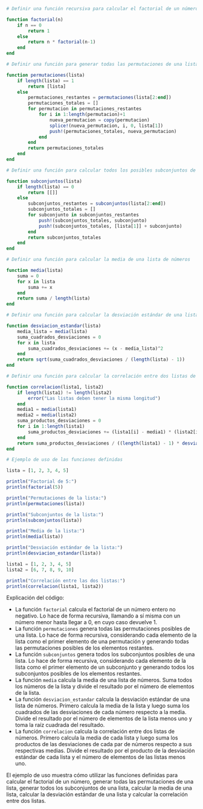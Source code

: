 ```julia
# Definir una función recursiva para calcular el factorial de un número

function factorial(n)
    if n == 0
        return 1
    else
        return n * factorial(n-1)
    end
end

# Definir una función para generar todas las permutaciones de una lista

function permutaciones(lista)
    if length(lista) == 1
        return [lista]
    else
        permutaciones_restantes = permutaciones(lista[2:end])
        permutaciones_totales = []
        for permutacion in permutaciones_restantes
            for i in 1:length(permutacion)+1
                nueva_permutacion = copy(permutacion)
                splice!(nueva_permutacion, i, 0, lista[1])
                push!(permutaciones_totales, nueva_permutacion)
            end
        end
        return permutaciones_totales
    end
end

# Definir una función para calcular todos los posibles subconjuntos de una lista

function subconjuntos(lista)
    if length(lista) == 0
        return [[]]
    else
        subconjuntos_restantes = subconjuntos(lista[2:end])
        subconjuntos_totales = []
        for subconjunto in subconjuntos_restantes
            push!(subconjuntos_totales, subconjunto)
            push!(subconjuntos_totales, [lista[1]] + subconjunto)
        end
        return subconjuntos_totales
    end
end

# Definir una función para calcular la media de una lista de números

function media(lista)
    suma = 0
    for x in lista
        suma += x
    end
    return suma / length(lista)
end

# Definir una función para calcular la desviación estándar de una lista de números

function desviacion_estandar(lista)
    media_lista = media(lista)
    suma_cuadrados_desviaciones = 0
    for x in lista
        suma_cuadrados_desviaciones += (x - media_lista)^2
    end
    return sqrt(suma_cuadrados_desviaciones / (length(lista) - 1))
end

# Definir una función para calcular la correlación entre dos listas de números

function correlacion(lista1, lista2)
    if length(lista1) != length(lista2)
        error("Las listas deben tener la misma longitud")
    end
    media1 = media(lista1)
    media2 = media(lista2)
    suma_productos_desviaciones = 0
    for i in 1:length(lista1)
        suma_productos_desviaciones += (lista1[i] - media1) * (lista2[i] - media2)
    end
    return suma_productos_desviaciones / ((length(lista1) - 1) * desviacion_estandar(lista1) * desviacion_estandar(lista2))
end

# Ejemplo de uso de las funciones definidas

lista = [1, 2, 3, 4, 5]

println("Factorial de 5:")
println(factorial(5))

println("Permutaciones de la lista:")
println(permutaciones(lista))

println("Subconjuntos de la lista:")
println(subconjuntos(lista))

println("Media de la lista:")
println(media(lista))

println("Desviación estándar de la lista:")
println(desviacion_estandar(lista))

lista1 = [1, 2, 3, 4, 5]
lista2 = [6, 7, 8, 9, 10]

println("Correlación entre las dos listas:")
println(correlacion(lista1, lista2))
```

Explicación del código:

* La función `factorial` calcula el factorial de un número entero no negativo. Lo hace de forma recursiva, llamando a sí misma con un número menor hasta llegar a 0, en cuyo caso devuelve 1.
* La función `permutaciones` genera todas las permutaciones posibles de una lista. Lo hace de forma recursiva, considerando cada elemento de la lista como el primer elemento de una permutación y generando todas las permutaciones posibles de los elementos restantes.
* La función `subconjuntos` genera todos los subconjuntos posibles de una lista. Lo hace de forma recursiva, considerando cada elemento de la lista como el primer elemento de un subconjunto y generando todos los subconjuntos posibles de los elementos restantes.
* La función `media` calcula la media de una lista de números. Suma todos los números de la lista y divide el resultado por el número de elementos de la lista.
* La función `desviacion_estandar` calcula la desviación estándar de una lista de números. Primero calcula la media de la lista y luego suma los cuadrados de las desviaciones de cada número respecto a la media. Divide el resultado por el número de elementos de la lista menos uno y toma la raíz cuadrada del resultado.
* La función `correlacion` calcula la correlación entre dos listas de números. Primero calcula la media de cada lista y luego suma los productos de las desviaciones de cada par de números respecto a sus respectivas medias. Divide el resultado por el producto de la desviación estándar de cada lista y el número de elementos de las listas menos uno.

El ejemplo de uso muestra cómo utilizar las funciones definidas para calcular el factorial de un número, generar todas las permutaciones de una lista, generar todos los subconjuntos de una lista, calcular la media de una lista, calcular la desviación estándar de una lista y calcular la correlación entre dos listas.